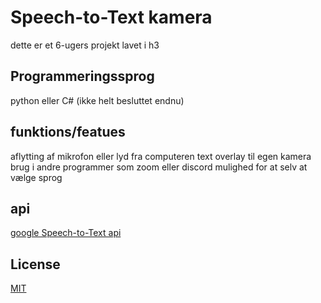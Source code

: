 # Speech-to-Text kamera
dette er et 6-ugers projekt lavet i h3

## Programmeringssprog
python eller C# (ikke helt besluttet endnu)

## funktions/featues
aflytting af mikrofon eller lyd fra computeren
text overlay til egen kamera
brug i andre programmer som zoom eller discord
mulighed for at selv at vælge sprog

## api
[google Speech-to-Text api](https://cloud.google.com/speech-to-text/)

## License
[MIT](https://choosealicense.com/licenses/mit/)
